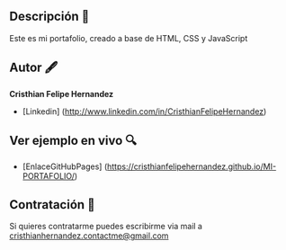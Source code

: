 ## Descripción 📄
Este es mi portafolio, creado a base de HTML, CSS y JavaScript

## Autor 🖋
**Cristhian Felipe Hernandez**

* [Linkedin] (http://www.linkedin.com/in/CristhianFelipeHernandez)

## Ver ejemplo en vivo 🔍
- [EnlaceGitHubPages] (https://cristhianfelipehernandez.github.io/MI-PORTAFOLIO/)

## Contratación 📄
Si quieres contratarme puedes escribirme via mail a cristhianhernandez.contactme@gmail.com
